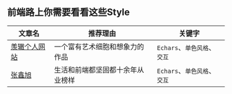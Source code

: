 
## 前端路上你需要看看这些Style
|文章名|推荐理由|关键字|
|-|-|-|
|[羡辙个人网站](https://zhangwenli.com/)|一个富有艺术细胞和想象力的作品|`Echars`、`单色风格`、`交互`|
|[张鑫旭](https://www.zhangxinxu.com/)|生活和前端都坚固都十余年从业榜样|`Echars`、`单色风格`、`交互`|
